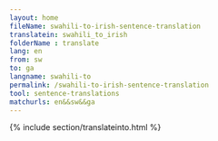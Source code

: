 ```yaml
---
layout: home
fileName: swahili-to-irish-sentence-translation
translatein: swahili_to_irish
folderName : translate
lang: en
from: sw
to: ga
langname: swahili-to
permalink: /swahili-to-irish-sentence-translation
tool: sentence-translations
matchurls: en&&sw&&ga
---
```

{% include section/translateinto.html %}
